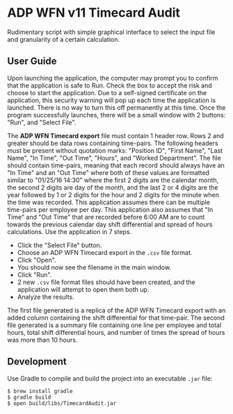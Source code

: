 # ADP WFN v11 Timecard Audit
Rudimentary script with simple graphical interface to select the input file and granularity of a certain calculation.

## User Guide
Upon launching the application, the computer may prompt you to confirm that the application is safe to Run.  Check the box to accept the risk and choose to start the application.  Due to a self-signed certificate on the application, this security warning will pop up each time the application is launched.  There is no way to turn this off permanently at this time.
Once the program successfully launches, there will be a small window with 2 buttons: "Run", and "Select File".  

The <strong>ADP WFN Timecard export</strong> file must contain 1 header row. Rows 2 and greater should be data rows containing time-pairs. The following headers must be present without quotation marks: "Position ID", "First Name", "Last Name", "In Time", "Out Time", "Hours", and "Worked Department".  The file should contain time-pairs, meaning that each record should always have an "In Time" and an "Out Time" where both of these values are formatted similar to "01/25/16 14:30" where the first 2 digits are the calendar month, the second 2 digits are day of the month, and the last 2 or 4 digits are the year followed by 1 or 2 digits for the hour and 2 digits for the minute when the time was recorded.  This application assumes there can be multiple time-pairs per employee per day.  This application also assumes that "In Time" and "Out Time" that are recorded before 6:00 AM are to count towards the previous calendar day shift differential and spread of hours calculations.
Use the application in 7 steps.

 * Click the "Select File" button.
 * Choose an ADP WFN Timecard export in the <code>.csv</code> file format.
 * Click "Open".
 * You should now see the filename in the main window.
 * Click "Run".
 * 2 new <code>.csv</code> file format files should have been created, and the application will attempt to open them both up.
 * Analyze the results.

The first file generated is a replica of the ADP WFN Timecard export with an added column containing the shift differential for that time-pair.
The second file generated is a summary file containing one line per employee and total hours, total shift differential hours, and number of times the spread of hours was more than 10 hours.

## Development
Use Gradle to compile and build the project into an executable `.jar` file:  
```
$ brew install gradle
$ gradle build
$ open build/libs/TimecardAudit.jar
```
